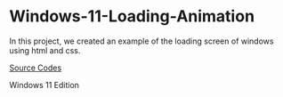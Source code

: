 # Windows-11-Loading-Animation
 
In this project, we created an example of the loading screen of windows using html and css.



   [Source Codes](https://codepen.io/feebaa/pen/PPrLQP)
   
   Windows 11 Edition
